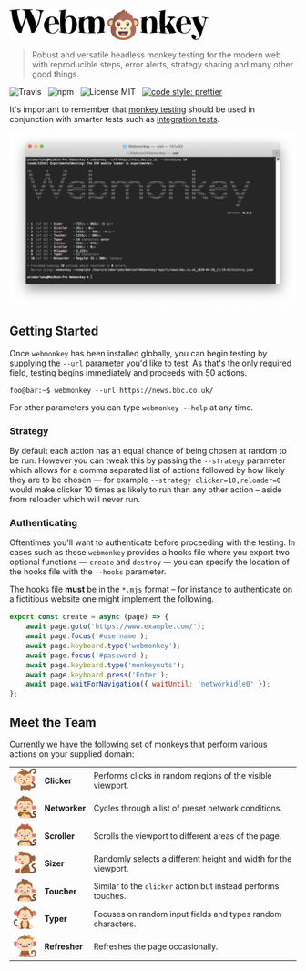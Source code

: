 <img src="media/logo.png" alt="Webmonkey" width="350" />

> Robust and versatile headless monkey testing for the modern web with reproducible steps, error alerts, strategy sharing and many other good things.

![Travis](http://img.shields.io/travis/Wildhoney/Webmonkey.svg?style=for-the-badge)
&nbsp;
![npm](http://img.shields.io/npm/v/webmonkey.svg?style=for-the-badge)
&nbsp;
![License MIT](http://img.shields.io/badge/license-mit-lightgrey.svg?style=for-the-badge)
&nbsp;
[![code style: prettier](https://img.shields.io/badge/code_style-prettier-ff69b4.svg?style=for-the-badge)](https://github.com/prettier/prettier)

It's important to remember that [monkey testing](https://en.wikipedia.org/wiki/Monkey_testing) should be used in conjunction with smarter tests such as [integration tests](https://en.wikipedia.org/wiki/Integration_testing).

![Screenshot](media/screenshot-0.3.5.png)

## Getting Started

Once `webmonkey` has been installed globally, you can begin testing by supplying the `--url` parameter you'd like to test. As that's the only required field, testing begins immediately and proceeds with 50 actions.

```console
foo@bar:~$ webmonkey --url https://news.bbc.co.uk/
```

For other parameters you can type `webmonkey --help` at any time.

### Strategy

By default each action has an equal chance of being chosen at random to be run. However you can tweak this by passing the `--strategy` parameter which allows for a comma separated list of actions followed by how likely they are to be chosen &mdash; for example `--strategy clicker=10,reloader=0` would make clicker 10 times as likely to run than any other action &ndash; aside from reloader which will never run.

### Authenticating

Oftentimes you'll want to authenticate before proceeding with the testing. In cases such as these `webmonkey` provides a hooks file where you export two optional functions &mdash; `create` and `destroy` &mdash; you can specify the location of the hooks file with the `--hooks` parameter.

The hooks file **must** be in the `*.mjs` format &ndash; for instance to authenticate on a fictitious website one might implement the following.

```javascript
export const create = async (page) => {
    await page.goto('https://www.example.com/');
    await page.focus('#username');
    await page.keyboard.type('webmonkey');
    await page.focus('#password');
    await page.keyboard.type('monkeynuts');
    await page.keyboard.press('Enter');
    await page.waitForNavigation({ waitUntil: 'networkidle0' });
};
```

## Meet the Team

Currently we have the following set of monkeys that perform various actions on your supplied domain:

<table>
    <tr>
        <td><img src="media/team/clicker.svg" alt="Webmonkey" width="50" /></td>
        <td><strong>Clicker</strong></td>
        <td>Performs clicks in random regions of the visible viewport.</td>
    </tr>
    <tr>
        <td><img src="media/team/networker.svg" alt="Webmonkey" width="50" /></td>
        <td><strong>Networker</strong></td>
        <td>Cycles through a list of preset network conditions.</td>
    </tr>
    <tr>
        <td><img src="media/team/scroller.svg" alt="Webmonkey" width="50" /></td>
        <td><strong>Scroller</strong></td>
        <td>Scrolls the viewport to different areas of the page.</td>
    </tr>
    <tr>
        <td><img src="media/team/sizer.svg" alt="Webmonkey" width="50" /></td>
        <td><strong>Sizer</strong></td>
        <td>Randomly selects a different height and width for the viewport.</td>
    </tr>
    <tr>
        <td><img src="media/team/toucher.svg" alt="Webmonkey" width="50" /></td>
        <td><strong>Toucher</strong></td>
        <td>Similar to the <code>clicker</code> action but instead performs touches.</td>
    </tr>
    <tr>
        <td><img src="media/team/typer.svg" alt="Webmonkey" width="50" /></td>
        <td><strong>Typer</strong></td>
        <td>Focuses on random input fields and types random characters.</td>
    </tr>
    <tr>
        <td><img src="media/team/refresher.svg" alt="Webmonkey" width="50" /></td>
        <td><strong>Refresher</strong></td>
        <td>Refreshes the page occasionally.</td>
    </tr>
</table>
